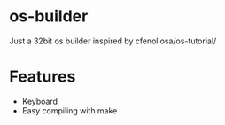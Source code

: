 # os-builder
Just a 32bit os builder inspired by cfenollosa/os-tutorial/

# Features
 - Keyboard
 - Easy compiling with make
